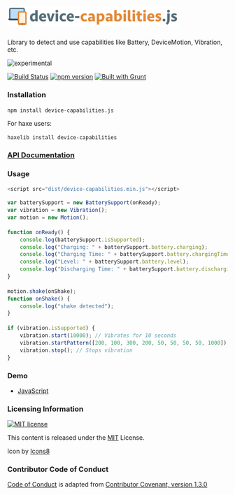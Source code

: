# ![device-capabilities logo](https://raw.githubusercontent.com/adireddy/device-capabilities/master/logo.png)
Library to detect and use capabilities like Battery, DeviceMotion, Vibration, etc.

![experimental](http://badges.github.io/stability-badges/dist/experimental.svg)

[![Build Status](https://travis-ci.org/adireddy/device-capabilities.svg?branch=master)](https://travis-ci.org/adireddy/device-capabilities) [![npm version](https://badge.fury.io/js/device-capabilities.js.svg)](https://badge.fury.io/js/device-capabilities.js) [![Built with Grunt](https://cdn.gruntjs.com/builtwith.png)](http://gruntjs.com/)

### Installation

`npm install device-capabilities.js`

For haxe users:

`haxelib install device-capabilities`

### [API Documentation](http://adireddy.github.io/docs/device-capabilities/)

### Usage

```js
<script src="dist/device-capabilities.min.js"></script>
```

```js
var batterySupport = new BatterySupport(onReady);
var vibration = new Vibration();
var motion = new Motion();

function onReady() {
	console.log(batterySupport.isSupported);
	console.log("Charging: " + batterySupport.battery.charging);
	console.log("Charging Time: " + batterySupport.battery.chargingTime);
	console.log("Level: " + batterySupport.battery.level);
	console.log("Discharging Time: " + batterySupport.battery.dischargingTime);
}

motion.shake(onShake);
function onShake() {
	console.log("shake detected");
}

if (vibration.isSupported) {
    vibration.start(10000); // Vibrates for 10 seconds
    vibration.startPattern([200, 100, 300, 200, 50, 50, 50, 50, 1000]); // On and off vibration pattern
    vibration.stop(); // Stops vibration
}
```

### Demo

- [JavaScript](http://adireddy.github.io/demos/device-capabilities/)

### Licensing Information

<a rel="license" href="http://opensource.org/licenses/MIT">
<img alt="MIT license" height="40" src="http://upload.wikimedia.org/wikipedia/commons/c/c3/License_icon-mit.svg" /></a>

This content is released under the [MIT](http://opensource.org/licenses/MIT) License.

Icon by [Icons8](https://icons8.com)

### Contributor Code of Conduct ###

[Code of Conduct](https://github.com/CoralineAda/contributor_covenant) is adapted from [Contributor Covenant, version 1.3.0](http://contributor-covenant.org/version/1/3/0/)
